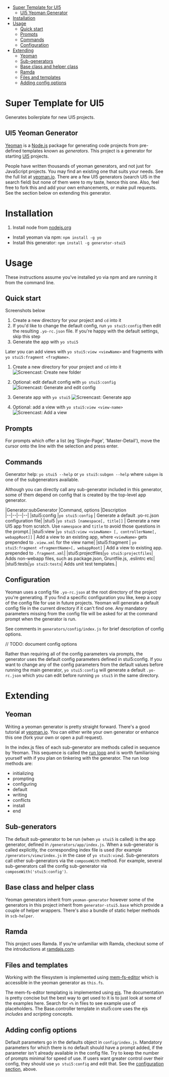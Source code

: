 <!-- TOC START min:1 max:3 link:true update:true -->
- [Super Template for UI5](#super-template-for-ui5)
  - [UI5 Yeoman Generator](#ui5-yeoman-generator)
- [Installation](#installation)
- [Usage](#usage)
  - [Quick start](#quick-start)
  - [Prompts](#prompts)
  - [Commands](#commands)
  - [Configuration](#configuration)
- [Extending](#extending)
  - [Yeoman](#yeoman)
  - [Sub-generators](#sub-generators)
  - [Base class and helper class](#base-class-and-helper-class)
  - [Ramda](#ramda)
  - [Files and templates](#files-and-templates)
  - [Adding config options](#adding-config-options)

<!-- TOC END -->

# Super Template for UI5

Generates boilerplate for new UI5 projects.

## UI5 Yeoman Generator
[Yeoman](http://yeoman.io) is a [Node.js](http://nodejs.org) package for generating code projects from pre-defined templates known as _generators_. This project is a generator for starting [UI5](http://openui5.org) projects.

People have written thousands of yeoman generators, and not just for JavaScript projects. You may find an existing one that suits your needs. See the full list at [yeoman.io](http://yeoman.io/generators/). There are a few UI5 generators (search UI5 in the search field) but none of them were to my taste, hence this one. Also, feel free to fork this and add your own enhancements, or make pull requests. See the section below on extending this generator.

# Installation

1. Install node from [nodejs.org](https://nodejs.org/en/download/)
- Install yeoman via npm: `npm install -g yo`
- Install this generator: `npm install -g generator-stui5`

# Usage
These instructions assume you've installed yo via npm and are running it from the command line.

## Quick start
Screenshots below
1. Create a new directory for your project and `cd` into it
2. If you'd like to change the default config, run `yo stui5:config` then edit the resulting `.yo-rc.json` file. If you're happy with the default settings, skip this step
3. Generate the app with `yo stui5`

Later you can add views with `yo stui5:view <viewName>` and fragments with `yo stui5:fragment <fragName>`.


1. Create a new directory for your project and `cd` into it
![Screencast: Create new folder](/uploads/302d7817cb6a976ddecf18bdcc11b24a/1.gif)

2. Optional: edit default config with `yo stui5:config`
![Screencast: Generate and edit config](/uploads/bc184179c18b373f02a7c9c4e0815972/2.gif)

3. Generate app with `yo stui5`
![Screencast: Generate app](/uploads/7381f9055d4870a568c42ea2773a35f6/3.gif)

4. Optional: add a view with `yo stui5:view <view-name>`
![Screencast: Add a view](/uploads/ea275c5640cf9777c97c5b631f76d2a1/4.gif)


## Prompts
For prompts which offer a list (eg 'Single-Page', 'Master-Detail'), move the cursor onto the line with the selection and press enter.

## Commands

Generator help: `yo stui5 --help` or `yo stui5:subgen --help` where `subgen` is one of the subgenerators available.

Although you can directly call any sub-generator included in this generator, some of them depend on config that is created by the top-level app generator.

|Generator:subGenerator  |Command, options  |Description  
|--|--|--|--|
|stui5:config  |`yo stui5:config` | Generate a default .yo-rc.json configuration file|
|stui5  |`yo stui5 [namespace[, title]]`        | Generate a new UI5 app from scratch. Use `namespace` and `title` to avoid those questions in the prompt.|
|stui5:view  |`yo stui5:view <viewName> [, controllerName[, webappRoot]]`   | Add a view to an existing app, where `<viewName>` gets prepended to `.view.xml` for the view name|
|stui5:fragment | `yo stui5:fragment <fragmentName>[, webappRoot]` | Add a view to existing app. <fragmentName> prepended to `.fragment.xml`|
|stui5:projectfiles|`yo stui5:projectfiles`| Adds non-webapp files, such as package.json, Gruntfile.js, .eslintrc etc|
|stui5:tests|`yo stui5:tests`| Adds unit test templates.|


## Configuration

Yeoman uses a config file `.yo-rc.json` at the root directory of the project you're generating. If you find a specific configuration you like, keep a copy of the config file for use in future projects. Yeoman will generate a default config file in the current directory if it can't find one. Any mandatory parameters missing from the config file will be asked for at the command prompt when the generator is run.

See comments in `generators/config/index.js` for brief description of config options.

// TODO: document config options

Rather than requiring all of the config parameters via prompts, the generator uses the default config parameters defined in stui5:config. If you want to change any of the config parameters from the default values before running the main generator, `yo stui5:config` will generate a default `.yo-rc.json` which you can edit before running `yo stui5` in the same directory.

# Extending

## Yeoman
Writing a yeoman generator is pretty straight forward. There's a good tutorial at [yeoman.io](http://yeoman.io/authoring/). You can either write your own generator or enhance this one (fork your own or open a pull request).

In the index.js files of each sub-generator are methods called in sequence by Yeoman. This sequence is called the [run loop](http://yeoman.io/authoring/running-context.html) and is worth familiarising yourself with if you plan on tinkering with the generator. The run loop methods are:
- initializing
- prompting
- configuring
- default
- writing
- conflicts
- install
- end

## Sub-generators
The default sub-generator to be run (when `yo stui5` is called) is the app generator, defined in `/generators/app/index.js`. When a sub-generator is called explicitly, the corresponding index file is used (for example `/generators/view/index.js` in the case of `yo stui5:view`). Sub-generators call other sub-generators via the `composeWith` method. For example, several sub-generators call the config sub-generator via `composeWith('stui5:config')`.

## Base class and helper class
Yeoman generators inherit from `yeoman-generator` however some of the generators in this project inherit from `generator-stui5.base` which provide a couple of helper wrappers. There's also a bundle of static helper methods in `scb-helper`.

## Ramda
This project uses Ramda. If you're unfamiliar with Ramda, checkout some of the introductions at [ramdajs.com](http://ramdajs.com/).

## Files and templates
Working with the filesystem is implemented using [mem-fs-editor](https://github.com/sboudrias/mem-fs-editor) which is accessible in the yeoman generator as `this.fs`.

The mem-fs-editor templating is implemented using [ejs](http://ejs.co). The documentation is pretty concise but the best way to get used to it is to just look at some of the examples here. Search for `<%` in files to see example use of placeholders. The Base.controller template in stui5:core uses the ejs _includes_ and _scripting_ concepts.

## Adding config options

Default parameters go in the defaults object in `config/index.js`. Mandatory parameters for which there is no default should have a prompt added, if the parameter isn't already available in the config file. Try to keep the number of prompts minimal for speed of use. If users want greater control over their config, they should use `yo stui5:config` and edit that. See the [configuration section](#configuration), above.
